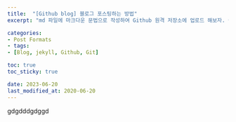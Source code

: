 ```yaml
---
title:  "[Github blog] 블로그 포스팅하는 방법"
excerpt: "md 파일에 마크다운 문법으로 작성하여 Github 원격 저장소에 업로드 해보자. 에디터는 Visual Studio code 사용! 로컬 서버에서 확인도 해보자. "

categories:
- Post Formats 
- tags:
- [Blog, jekyll, Github, Git]

toc: true
toc_sticky: true

date: 2023-06-20
last_modified_at: 2020-06-20
---
```


gdgdddgdggd